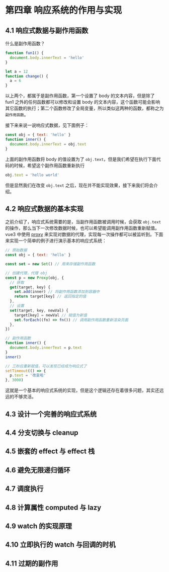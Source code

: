 # 第四章 响应系统的作用与实现

## 4.1 响应式数据与副作用函数

什么是副作用函数？

```js
function fun1() {
  document.body.innerText = 'hello'
}
```

```js
let a = 12
function change() {
  a = 6
}
```

以上两个，都属于是副作用函数，第一个设置了 body 的文本内容，但是除了 fun1 之外的任何函数都可以修改和设置 body 的文本内容，这个函数可能会影响其它函数的执行；第二个函数修改了全局变量，所以类似这两种的函数，都称之为`副作用函数`。

接下来来说一说响应式数据，见下面例子：

```js
const obj = { text: 'hello' }
function inner() {
  document.body.innerText = obj.text
}
```

上面的副作用函数将 body 的值设置为了 `obj.text`，但是我们希望在执行下面代码的时候，希望这个副作用函数重新执行

```js
obj.text = 'hello world'
```

但是显然我们在改变 `obj.text` 之后，现在并不能实现效果，接下来我们将会介绍。

## 4.2 响应式数据的基本实现

之前介绍了，响应式系统需要的是，当副作用函数被调用时候，会获取 `obj.text` 的操作，那么当下一次修改数据时候，也可以希望能调用副作用函数重新赋值。vue3 中使用 [proxy](https://tianyuhao.cn/blog/javascript/proxy.html) 来实现对数据的代理，实现每一次操作都可以被监听到。下面来实现一个简单的例子进行演示基本的响应式系统：

```js
// 原始数据
const obj = { text: 'hello' }

const set = new Set() // 用来存储副作用函数

// 创建代理，代理 obj
const p = new Proxy(obj, {
  // 获取
  get(target, key) {
    set.add(inner) // 将副作用函数添加到容器中
    return target[key] // 返回指定的值
  },
  // 设置
  set(target, key, newVal) {
    target[key] = newVal // 赋值为新值
    set.forEach((fn) => fn()) // 调用副作用函数重新渲染页面
  },
})

// 副作用函数
function inner() {
  document.body.innerText = p.text
}
inner()

// 三秒后重新赋值，可以发现已经成为响应式了
setTimeout(() => {
  p.text = '改变啦'
}, 3000)
```

这就是一个基本的响应式系统的实现，但是这个逻辑还存在着很多问题，其实还远远的不够灵活。

## 4.3 设计一个完善的响应式系统

## 4.4 分支切换与 cleanup

## 4.5 嵌套的 effect 与 effect 栈

## 4.6 避免无限递归循环

## 4.7 调度执行

## 4.8 计算属性 computed 与 lazy

## 4.9 watch 的实现原理

## 4.10 立即执行的 watch 与回调的时机

## 4.11 过期的副作用
